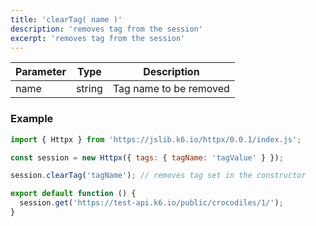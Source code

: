 ```yaml
---
title: 'clearTag( name )'
description: 'removes tag from the session'
excerpt: 'removes tag from the session'
---
```



| Parameter | Type            | Description                                                      |
| --------- | --------------- | ---------------------------------------------------------------- |
| name  | string  | Tag name to be removed |


### Example

<CodeGroup labels={[]}>

```javascript
import { Httpx } from 'https://jslib.k6.io/httpx/0.0.1/index.js';

const session = new Httpx({ tags: { tagName: 'tagValue' } });

session.clearTag('tagName'); // removes tag set in the constructor

export default function () {
  session.get('https://test-api.k6.io/public/crocodiles/1/');
}
```

</CodeGroup>